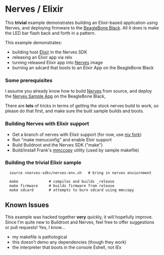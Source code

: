 Nerves / Elixir
===============

This __trivial__ example demonstrates building an Elixir-based application 
using Nerves, and deploying firmware to the [BeagleBone Black](http://beagleboard.org/Products/BeagleBone+Black).  All it does is make the LED bar flash back and forth in a pattern.

This example demonstrates:

- building host [Elixir](http://elixir-lang.org) in the Nerves SDK
- releasing an Elixir app via relx
- turning released Elixir app into [Nerves](http://nerves-project.org) image
- burning an sdcard that boots to an Elixir App on the BeagleBone Black

### Some prerequisites

I assume you already know how to build [Nerves](http://nerves-project.org) from source, and deploy the [Nerves Sample App](https://github.com/nerves-project/nerves-demo) on the BeagleBone Black, 

There are __lots__ of tricks in terms of getting the stock nerves build to work, so please do that first, and make sure the built sample builds and boots.

### Building Nerves with Elixir support

- Get a branch of nerves with Elixir support (for now, use [my fork](https://github.com/ghitchens/nerves-sdk))
- Run "make menuconfig" and enable Elxir support
- Build Buildroot and the Nerves SDK ("make")
- Build/install Frank's [mmccopy](https://github.com/fhunleth/mmccopy) utility (used by sample makefile)

### Building the trivial Elixir sample

      source <nerves-sdk>/nerves-env.sh   # bring in nerves enviornment
            
      make              # compiles and builds _release
      make firmware     # builds firmware from release
      make sdcard       # attempts to burn sdcard using mmccopy      
      
## Known Issues

This example was hacked together __very__ quickly, it will hopefully improve. 
Since I'm quite new to Buildroot and Nerves, feel free to offer suggestions or pull requests!   Yes, I know...

- my makefile is pathological
- this doesn't demo any dependencies (though they work)
- the interpreter that boots in the console Eshell, not IEx